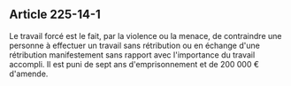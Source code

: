 Article 225-14-1
----
Le travail forcé est le fait, par la violence ou la menace, de contraindre une
personne à effectuer un travail sans rétribution ou en échange d'une rétribution
manifestement sans rapport avec l'importance du travail accompli. Il est puni de
sept ans d'emprisonnement et de 200 000 € d'amende.

